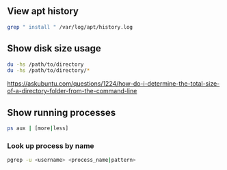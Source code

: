 ## View apt history
```bash
grep " install " /var/log/apt/history.log
```

## Show disk size usage
```bash
du -hs /path/to/directory
du -hs /path/to/directory/*
```
https://askubuntu.com/questions/1224/how-do-i-determine-the-total-size-of-a-directory-folder-from-the-command-line

## Show running processes
```bash
ps aux | [more|less]
```
### Look up process by name
```bash
pgrep -u <username> <process_name|pattern>
```

